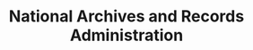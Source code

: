---
layout: repo
title: "National Archives and Records Administration"
id: 25174
permalink: repos/25174/
---